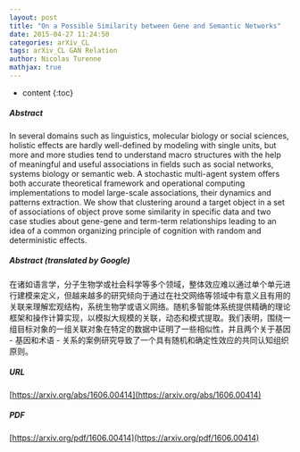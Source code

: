 ```yaml
---
layout: post
title: "On a Possible Similarity between Gene and Semantic Networks"
date: 2015-04-27 11:24:50
categories: arXiv_CL
tags: arXiv_CL GAN Relation
author: Nicolas Turenne
mathjax: true
---
```


* content
{:toc}

##### Abstract
In several domains such as linguistics, molecular biology or social sciences, holistic effects are hardly well-defined by modeling with single units, but more and more studies tend to understand macro structures with the help of meaningful and useful associations in fields such as social networks, systems biology or semantic web. A stochastic multi-agent system offers both accurate theoretical framework and operational computing implementations to model large-scale associations, their dynamics and patterns extraction. We show that clustering around a target object in a set of associations of object prove some similarity in specific data and two case studies about gene-gene and term-term relationships leading to an idea of a common organizing principle of cognition with random and deterministic effects.

##### Abstract (translated by Google)
在诸如语言学，分子生物学或社会科学等多个领域，整体效应难以通过单个单元进行建模来定义，但越来越多的研究倾向于通过在社交网络等领域中有意义且有用的关联来理解宏观结构，系统生物学或语义网络。随机多智能体系统提供精确的理论框架和操作计算实现，以模拟大规模的关联，动态和模式提取。我们表明，围绕一组目标对象的一组关联对象在特定的数据中证明了一些相似性，并且两个关于基因 - 基因和术语 - 关系的案例研究导致了一个具有随机和确定性效应的共同认知组织原则。

##### URL
[https://arxiv.org/abs/1606.00414](https://arxiv.org/abs/1606.00414)

##### PDF
[https://arxiv.org/pdf/1606.00414](https://arxiv.org/pdf/1606.00414)

